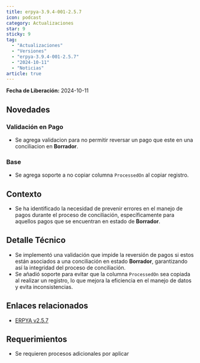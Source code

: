 ```yaml
---
title: erpya-3.9.4-001-2.5.7
icon: podcast
category: Actualizaciones
star: 9
sticky: 9
tag:
  - "Actualizaciones"
  - "Versiones"
  - "erpya-3.9.4-001-2.5.7"
  - "2024-10-11"
  - "Noticias"
article: true
---
```


**Fecha de Liberación:** 2024-10-11

## Novedades

### Validación en Pago

- Se agrega validacion para no permitir reversar un pago que este en una conciliacion en **Borrador**.

### Base

- Se agrega soporte a no copiar columna `ProcessedOn` al copiar registro.

## Contexto

- Se ha identificado la necesidad de prevenir errores en el manejo de pagos durante el proceso de conciliación, específicamente para aquellos pagos que se encuentran en estado de **Borrador**.

## Detalle Técnico

- Se implementó una validación que impide la reversión de pagos si estos están asociados a una conciliación en estado **Borrador**, garantizando así la integridad del proceso de conciliación.
- Se añadió soporte para evitar que la columna `ProcessedOn` sea copiada al realizar un registro, lo que mejora la eficiencia en el manejo de datos y evita inconsistencias.

## Enlaces relacionados

- [ERPYA v2.5.7](https://github.com/erpya/adempiere_patch_zk/releases/tag/2.5.7)

## Requerimientos

- Se requieren procesos adicionales por aplicar
